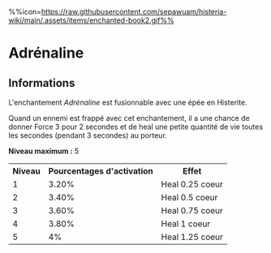 %%icon=https://raw.githubusercontent.com/sepawuam/histeria-wiki/main/.assets/items/enchanted-book2.gif%%
# Adrénaline

## Informations
L'enchantement *Adrénaline* est fusionnable avec une épée en Histerite.

Quand un ennemi est frappé avec cet enchantement, il a une chance de donner Force 3 pour 2 secondes et de heal une petite quantité de vie toutes les secondes (pendant 3 secondes) au porteur.  

**Niveau maximum :** 5

<table>
  <tr>
    <th>Niveau</th>
    <th>Pourcentages d'activation</th>
    <th>Effet</th>
  </tr>
  <tr>
    <td>1</td>
    <td>3.20%</td>
    <td>Heal 0.25 coeur</td>
  </tr>
  <tr>
    <td>2</td>
    <td>3.40%</td>
    <td>Heal 0.5 coeur</td>
  </tr>
  <tr>
    <td>3</td>
    <td>3.60%</td>
    <td>Heal 0.75 coeur</td>
  </tr>
  <tr>
    <td>4</td>
    <td>3.80%</td>
    <td>Heal 1 coeur</td>
  </tr>
  <tr>
    <td>5</td>
    <td>4%</td>
    <td>Heal 1.25 coeur</td>
   </tr>
</table>
